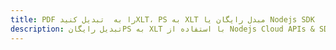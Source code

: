 ---title: PDF را به  تبدیل کنیدXLT، PS به XLT مبدل رایگان یا Nodejs SDKdescription: تبدیل رایگانPS به XLT با استفاده از Nodejs Cloud APIs & SDK همچنین اسناد PDF را در Cloud ایجاد، ویرایش و رندر کنید.---
